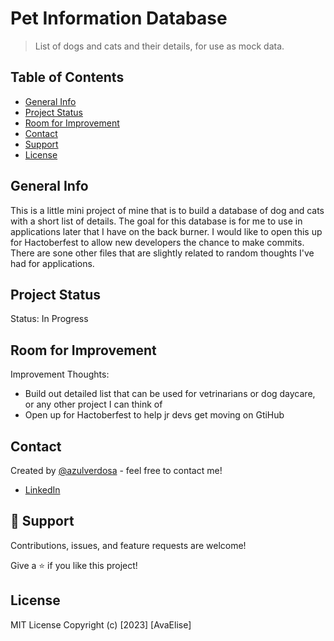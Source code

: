# Pet Information Database

> List of dogs and cats and their details, for use as mock data.

## Table of Contents

- [General Info](#general-information)
- [Project Status](#project-status)
- [Room for Improvement](#room-for-improvement)
- [Contact](#contact)
- [Support](#🤝-support)
- [License](#license)

## General Info

This is a little mini project of mine that is to build a database of dog and cats with a short list of details. The goal for this database is for me to use in applications later that I have on the back burner. I would like to open this up for Hactoberfest to allow new developers the chance to make commits. There are sone other files that are slightly related to random thoughts I've had for applications.

## Project Status

Status: In Progress

## Room for Improvement

Improvement Thoughts:

- Build out detailed list that can be used for vetrinarians or dog daycare, or any other project I can think of
- Open up for Hactoberfest to help jr devs get moving on GtiHub

## Contact

Created by [@azulverdosa](ellemocambo@gmail.com) - feel free to contact me!

- [LinkedIn](https://www.linkedin.com/in/avatorre/ 'linked')

## 🤝 Support

Contributions, issues, and feature requests are welcome!

Give a ⭐️ if you like this project!

## License

MIT License Copyright (c) [2023] [AvaElise]
